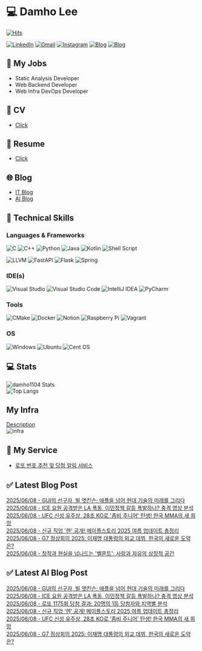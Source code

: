 
# 💻 Damho Lee

[![Hits](https://hits.seeyoufarm.com/api/count/incr/badge.svg?url=https%3A%2F%2Fgithub.com%2Fdamho1104&count_bg=%233D9CC8&title_bg=%23555555&icon=&icon_color=%23E7E7E7&title=hits&edge_flat=false)](https://hits.seeyoufarm.com)  

[![LinkedIn](https://img.shields.io/badge/Linkedin-%230077B5.svg?style=flat&logo=linkedin&logoColor=white)](https://www.linkedin.com/in/damho1104/)
[![Gmail](https://img.shields.io/badge/Gmail-D14836?style=flat&logo=gmail&logoColor=white)](mailto:damho1104@gmail.com)
[![Instagram](https://img.shields.io/badge/Instargram-%23E4405F.svg?style=flat&logo=Instagram&logoColor=white)](https://www.instagram.com/damho1104/)
[![Blog](https://img.shields.io/badge/Blog-%23000000.svg?style=flat&logo=Tistory&logoColor=white)](https://dmomo.co.kr/)
[![Blog](https://img.shields.io/badge/Blog-%23000000.svg?style=flat&logo=WordPress&logoColor=white)](https://blog.ai.dmomo.co.kr/)

## 📃 My Jobs
- Static Analysis Developer
- Web Backend Developer
- Web Infra DevOps Developer

## 📰 CV
- [Click](https://resume.dmomo.net/damho.lee/resume)  

## 📘 Resume
- [Click](https://damho1104.notion.site/8af3191b9815406d95708d9a0cea5a9e)  

## 🌐 Blog
- [IT Blog](https://dmomo.co.kr/)
- [AI Blog](https://blog.ai.dmomo.co.kr/)

## 💪 Technical Skills
### Languages & Frameworks
![C](https://img.shields.io/badge/c-%2300599C.svg?style=flat&logo=c&logoColor=white)
![C++](https://img.shields.io/badge/c++-%2300599C.svg?style=flat&logo=c%2B%2B&logoColor=white)
![Python](https://img.shields.io/badge/Python-3776AB.svg?&style=flat&logo=Python&logoColor=white)
![Java](https://img.shields.io/badge/java-%23ED8B00.svg?style=flat&logo=openjdk&logoColor=white)
![Kotlin](https://img.shields.io/badge/Kotlin-%237F52FF.svg?style=flat&logo=Kotlin&logoColor=white)
![Shell Script](https://img.shields.io/badge/Shell_script-%23121011.svg?style=flat&logo=gnu-bash&logoColor=white)  
  
![LLVM](https://img.shields.io/badge/LLVM/Clang-000B1D.svg?&style=flat&logo=LLVM&logoColor=white)
![FastAPI](https://img.shields.io/badge/FastAPI-005571?style=flat&logo=fastapi)
![Flask](https://img.shields.io/badge/Flask-%23000.svg?style=flat&logo=flask&logoColor=white)
![Spring](https://img.shields.io/badge/Springboot-%236DB33F.svg?style=flat&logo=spring&logoColor=white)
  
  
### IDE(s)
![Visual Studio](https://img.shields.io/badge/Visual%20Studio-5C2D91.svg?style=flat&logo=visual-studio&logoColor=white) 
![Visual Studio Code](https://img.shields.io/badge/Visual%20Studio%20Code-0078d7.svg?style=flat&logo=visual-studio-code&logoColor=white)
![IntelliJ IDEA](https://img.shields.io/badge/IntelliJIDEA-000000.svg?style=flat&logo=intellij-idea&logoColor=white) 
![PyCharm](https://img.shields.io/badge/PyCharm-143?style=flat&logo=pycharm&logoColor=black&color=black&labelColor=green) 


### Tools
![CMake](https://img.shields.io/badge/CMake-%23008FBA.svg?style=flat&logo=cmake&logoColor=white)
![Docker](https://img.shields.io/badge/docker-%230db7ed.svg?style=flat&logo=docker&logoColor=white)
![Notion](https://img.shields.io/badge/Notion-%23000000.svg?style=flat&logo=notion&logoColor=white)
![Raspberry Pi](https://img.shields.io/badge/-RaspberryPi-C51A4A?style=flat&logo=Raspberry-Pi)
![Vagrant](https://img.shields.io/badge/Vagrant-%231563FF.svg?style=flat&logo=vagrant&logoColor=white)


### OS
![Windows](https://img.shields.io/badge/Windows-0078D6?style=flat&logo=windows&logoColor=white)
![Ubuntu](https://img.shields.io/badge/Ubuntu-E95420?style=flat&logo=ubuntu&logoColor=white)
![Cent OS](https://img.shields.io/badge/Cent%20OS-002260?style=flat&logo=centos&logoColor=F0F0F0)


## :computer: Stats
![damho1104 Stats](https://github-readme-stats.vercel.app/api?username=damho1104&hide=issues&show_icons=true&theme=dark)  
![Top Langs](https://github-readme-stats.vercel.app/api/top-langs/?username=damho1104&layout=compact&theme=dark)


## My Infra
[Description](https://dmomo.co.kr/444)  
![infra](https://nextcloud.dmomo.net/apps/files_sharing/publicpreview/EtWDB9RaEXyf4FT?file=/&fileId=142416&x=6016&y=3384&a=true&etag=eee0bc0c4308201c786211582fdbc678)  





## 📣 My Service
- [로또 번호 추천 및 당첨 알림 서비스](https://lotto.dmomo.co.kr/)  


## ✅ Latest Blog Post

[2025/06/08 - GUI의 선구자, 빌 앳킨슨: 애플을 넘어 현대 기술의 미래를 그리다](http://dmomo.co.kr/551) <br/>
[2025/06/08 - ICE 요원 공격받은 LA 폭동, 이민정책 갈등 폭발하나? 충격 영상 분석](http://dmomo.co.kr/550) <br/>
[2025/06/08 - UFC 신성 유주상, 28초 KO로 '좀비 주니어' 탄생! 한국 MMA의 새 희망](http://dmomo.co.kr/549) <br/>
[2025/06/08 - 신규 직업 '렌' 공개! 메이플스토리 2025 여름 업데이트 총정리](http://dmomo.co.kr/548) <br/>
[2025/06/08 - G7 정상회의 2025: 이재명 대통령의 외교 데뷔, 한국의 새로운 도약은?](http://dmomo.co.kr/547) <br/>
[2025/06/08 - 창작과 현실을 넘나드는 '벨몬트': 사랑과 자유의 상징적 공간](http://dmomo.co.kr/546) <br/>

## ✅ Latest AI Blog Post
[2025/06/08 - GUI의 선구자, 빌 앳킨슨: 애플을 넘어 현대 기술의 미래를 그리다](https://blog.ai.dmomo.co.kr/trend/2909) <br/>
[2025/06/08 - ICE 요원 공격받은 LA 폭동, 이민정책 갈등 폭발하나? 충격 영상 분석](https://blog.ai.dmomo.co.kr/trend/2906) <br/>
[2025/06/08 - 로또 1175회 당첨 결과: 20명의 1등 당첨자와 지역별 분석](https://blog.ai.dmomo.co.kr/trend/2904) <br/>
[2025/06/08 - 신규 직업 ‘렌’ 공개! 메이플스토리 2025 여름 업데이트 총정리](https://blog.ai.dmomo.co.kr/trend/2900) <br/>
[2025/06/08 - UFC 신성 유주상, 28초 KO로 ‘좀비 주니어’ 탄생! 한국 MMA의 새 희망](https://blog.ai.dmomo.co.kr/trend/2898) <br/>
[2025/06/08 - G7 정상회의 2025: 이재명 대통령의 외교 데뷔, 한국의 새로운 도약은?](https://blog.ai.dmomo.co.kr/trend/2894) <br/>
